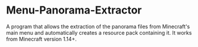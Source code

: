 # Menu-Panorama-Extractor
A program that allows the extraction of the panorama files from Minecraft's main menu and automatically creates a resource pack containing it. It works from Minecraft version 1.14+.
